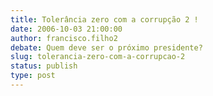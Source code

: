 ```yaml
---
title: Tolerância zero com a corrupção 2 !
date: 2006-10-03 21:00:00
author: francisco.filho2
debate: Quem deve ser o próximo presidente?
slug: tolerancia-zero-com-a-corrupcao-2
status: publish 
type: post
---
```


 


